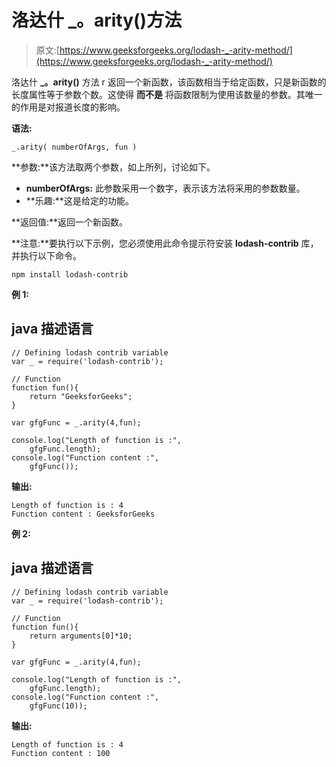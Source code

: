 # 洛达什 _。arity()方法

> 原文:[https://www.geeksforgeeks.org/lodash-_-arity-method/](https://www.geeksforgeeks.org/lodash-_-arity-method/)

洛达什 **_。arity()** 方法 r 返回一个新函数，该函数相当于给定函数，只是新函数的长度属性等于参数个数。这使得 **而不是** 将函数限制为使用该数量的参数。其唯一的作用是对报道长度的影响。

**语法:**

```
_.arity( numberOfArgs, fun )

```

**参数:**该方法取两个参数，如上所列，讨论如下。

*   **numberOfArgs:** 此参数采用一个数字，表示该方法将采用的参数数量。
*   **乐趣:**这是给定的功能。

**返回值:**返回一个新函数。

**注意:**要执行以下示例，您必须使用此命令提示符安装 **lodash-contrib** 库，并执行以下命令。

```
npm install lodash-contrib

```

**例 1:**

## java 描述语言

```
// Defining lodash contrib variable
var _ = require('lodash-contrib'); 

// Function
function fun(){
    return "GeeksforGeeks";
}

var gfgFunc = _.arity(4,fun);

console.log("Length of function is :",
    gfgFunc.length);
console.log("Function content :",
    gfgFunc());
```

**输出:**

```
Length of function is : 4
Function content : GeeksforGeeks

```

**例 2:**

## java 描述语言

```
// Defining lodash contrib variable
var _ = require('lodash-contrib'); 

// Function
function fun(){
    return arguments[0]*10;
}

var gfgFunc = _.arity(4,fun);

console.log("Length of function is :",
    gfgFunc.length);
console.log("Function content :",
    gfgFunc(10));
```

**输出:**

```
Length of function is : 4
Function content : 100

```